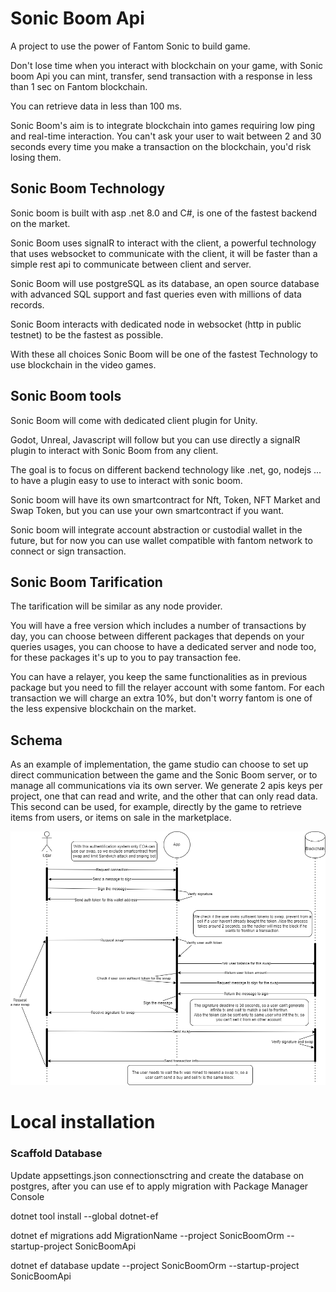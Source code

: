# Sonic Boom Api

A project to use the power of Fantom Sonic to build game.

Don't lose time when you interact with blockchain on your game, with Sonic boom Api you can mint, transfer, send transaction with a response in less than 1 sec on Fantom blockchain.

You can retrieve data in less than 100 ms.

Sonic Boom's aim is to integrate blockchain into games requiring low ping and real-time interaction. You can't ask your user to wait between 2 and 30 seconds every time you make a transaction on the blockchain, you'd risk losing them.

## Sonic Boom Technology

Sonic boom is built with asp .net 8.0 and C#, is one of the fastest backend on the market.

Sonic Boom uses signalR to interact with the client, a powerful technology that uses websocket to communicate with the client, it will be faster than a simple rest api to communicate between client and server.

Sonic Boom will use postgreSQL as its database, an open source database with advanced SQL support and fast queries even with millions of data records.

Sonic Boom interacts with dedicated node in websocket (http in public testnet) to be the fastest as possible.

With these all choices Sonic Boom will be one of the fastest Technology to use blockchain in the video games.

## Sonic Boom tools

Sonic Boom will come with dedicated client plugin for Unity. 

Godot, Unreal, Javascript will follow but you can use directly a signalR plugin to interact with Sonic Boom from any client.

The goal is to focus on different backend technology like .net, go, nodejs ... to have a plugin easy to use to interact with sonic boom.

Sonic boom will have its own smartcontract for Nft, Token, NFT Market and Swap Token, but you can use your own smartcontract if you want.

Sonic boom will integrate account abstraction or custodial wallet in the future, but for now you can use wallet compatible with fantom network to connect or sign transaction.

## Sonic Boom Tarification

The tarification will be similar as any node provider.

You will have a free version which includes a number of transactions by day, you can choose between different packages that depends on your queries usages, you can choose to have a dedicated server and node too, for these packages it's up to you to pay transaction fee.

You can have a relayer, you keep the same functionalities as in previous package but you need to fill the relayer account with some fantom. For each transaction we will charge an extra 10%, but don't worry fantom is one of the less expensive blockchain on the market.

## Schema

As an example of implementation, the game studio can choose to set up direct communication between the game and the Sonic Boom server, or to manage all communications via its own server. We generate 2 apis keys per project, one that can read and write, and the other that can only read data.
This second can be used, for example, directly by the game to retrieve items from users, or items on sale in the marketplace.

![App schema](https://github.com/youtpout/SecureSwap/blob/main/schema.png?raw=true)

# Local installation

### Scaffold Database

Update appsettings.json connectionsctring and create the database on postgres, after you can use ef to apply migration with Package Manager Console

dotnet tool install --global dotnet-ef

dotnet ef migrations add MigrationName --project SonicBoomOrm --startup-project SonicBoomApi

dotnet ef database update --project SonicBoomOrm --startup-project SonicBoomApi
